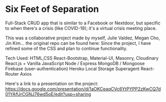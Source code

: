 # Six Feet of Separation

Full-Stack CRUD app that is similar to a Facebook or Nextdoor, but specific to when there's a crisis (like COVID-19); it's a virtual crisis meeting place. 



This was a collaborative project made by myself, Julie Valdez, Megan Cho, Jin Kim... the original repo can be found here: 
Since the project, I have refined some of the CSS and plan to continue functionality. 

Tech Used: 
HTML,CSS
React-Bootstrap, Material-UI, Masonry, Cloudinary
React.js + Vanilla JavaScript
Node / Express
MongoDB / Mongoose 
Firebase (user-authentication)
Heroku
Local Storage
Superagent 
React-Router
Axios


Here's a link to a presentation on the project: https://docs.google.com/presentation/d/1aOKCeaqCVc6YtPYPP2zKwCQ7d01YAfUrCGNJ76wd5oE/edit?usp=sharing

